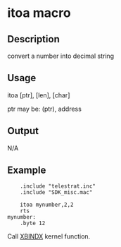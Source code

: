 # itoa macro

## Description

convert a number into decimal string

## Usage

itoa [ptr], [len], [char]

ptr may be: (ptr), address

## Output

N/A

## Example

```ca65
    .include "telestrat.inc"
    .include "SDK_misc.mac"

    itoa mynumber,2,2
    rts
mynumber:
    .byte 12
```

Call [XBINDX](../../kernel/primitives/xbindx/) kernel function.
